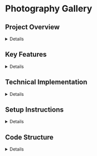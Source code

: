 # Photography Gallery
## Project Overview
<details>
  <summary>Details</summary>
  
This project is an interactive photography gallery web application that displays various categories of images with a flip-card effect. Users can filter images by category, toggle themes, like photos, share images, and view them in full-screen mode.

</details>

## Key Features
<details>
  <summary>Details</summary>
  
### 1. Responsive Grid Layout
- The gallery uses CSS Grid to organize images into a responsive layout that adapts to different screen sizes
- Media queries ensure proper display on smaller screens
### 2. Category Filtering
- Images are organized into categories: All Photos, Nature, Architecture, Sports, and Food
- Users can filter images by clicking on category buttons
- Active filtering is visually indicated with button highlighting
- When switching categories, cards are shuffled for visual interest
### 3. Interactive Card Effects
- Each image is presented as a flip card with front and back sides
- Front side shows the image
- Back side displays a quote related to the image and interactive buttons
- Cards flip on hover to reveal the back content
### 4. Theme Toggler
- Users can switch between two custom themes (green and red)
- Theme preference is saved in localStorage for persistence between sessions
- Each theme includes:
  - Custom color scheme
  - Custom background image
  - Coordinated button colors and hover effects
### 5. Social Interaction Features
- Like button functionality with counter
- Share button to share images via:
  - Web Share API (on supported browsers)
  - URL copying (fallback method)
- Sharing preserves the specific image being shared
### 6. Full Image View Mode
- Double-clicking on any card opens the image in a full-screen overlay
- Close button to exit the full view
- Shared links directly open the full image view
  
  </details>
  
## Technical Implementation
<details>
  <summary>Details</summary>
  
### CSS Features
- Custom CSS variables for theming
- CSS transitions and transforms for card flipping effect
- Font Awesome integration for icons
- Google Fonts integration for typography
### JavaScript Functionality
- Dynamic category filtering
- Card shuffling algorithm using Fisher-Yates shuffle
- URL parameter handling for shared content
  
  </details>
  
## Setup Instructions
<details>
  <summary>Details</summary>
  
- Clone the repository
- Open the grid.html file in a web browser
- No server or build process required - this is a static website
  
  </details>
  
## Code Structure
<details>
  <summary>Details</summary>
  
- HTML: Defines the gallery structure and card layout
- CSS: Handles styling, animations, and responsive design
- JavaScript: Manages interactivity, filtering, and social features
  
</details>

